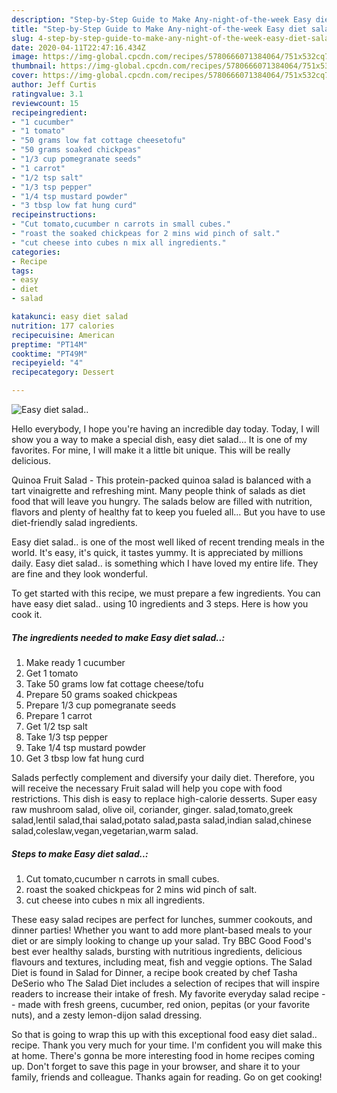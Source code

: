 ```yaml
---
description: "Step-by-Step Guide to Make Any-night-of-the-week Easy diet salad.."
title: "Step-by-Step Guide to Make Any-night-of-the-week Easy diet salad.."
slug: 4-step-by-step-guide-to-make-any-night-of-the-week-easy-diet-salad
date: 2020-04-11T22:47:16.434Z
image: https://img-global.cpcdn.com/recipes/5780666071384064/751x532cq70/easy-diet-salad-recipe-main-photo.jpg
thumbnail: https://img-global.cpcdn.com/recipes/5780666071384064/751x532cq70/easy-diet-salad-recipe-main-photo.jpg
cover: https://img-global.cpcdn.com/recipes/5780666071384064/751x532cq70/easy-diet-salad-recipe-main-photo.jpg
author: Jeff Curtis
ratingvalue: 3.1
reviewcount: 15
recipeingredient:
- "1 cucumber"
- "1 tomato"
- "50 grams low fat cottage cheesetofu"
- "50 grams soaked chickpeas"
- "1/3 cup pomegranate seeds"
- "1 carrot"
- "1/2 tsp salt"
- "1/3 tsp pepper"
- "1/4 tsp mustard powder"
- "3 tbsp low fat hung curd"
recipeinstructions:
- "Cut tomato,cucumber n carrots in small cubes."
- "roast the soaked chickpeas for 2 mins wid pinch of salt."
- "cut cheese into cubes n mix all ingredients."
categories:
- Recipe
tags:
- easy
- diet
- salad

katakunci: easy diet salad 
nutrition: 177 calories
recipecuisine: American
preptime: "PT14M"
cooktime: "PT49M"
recipeyield: "4"
recipecategory: Dessert

---
```



![Easy diet salad..](https://img-global.cpcdn.com/recipes/5780666071384064/751x532cq70/easy-diet-salad-recipe-main-photo.jpg)

Hello everybody, I hope you're having an incredible day today. Today, I will show you a way to make a special dish, easy diet salad... It is one of my favorites. For mine, I will make it a little bit unique. This will be really delicious.

Quinoa Fruit Salad - This protein-packed quinoa salad is balanced with a tart vinaigrette and refreshing mint. Many people think of salads as diet food that will leave you hungry. The salads below are filled with nutrition, flavors and plenty of healthy fat to keep you fueled all… But you have to use diet-friendly salad ingredients.

Easy diet salad.. is one of the most well liked of recent trending meals in the world. It's easy, it's quick, it tastes yummy. It is appreciated by millions daily. Easy diet salad.. is something which I have loved my entire life. They are fine and they look wonderful.


To get started with this recipe, we must prepare a few ingredients. You can have easy diet salad.. using 10 ingredients and 3 steps. Here is how you cook it.

##### The ingredients needed to make Easy diet salad..:

1. Make ready 1 cucumber
1. Get 1 tomato
1. Take 50 grams low fat cottage cheese/tofu
1. Prepare 50 grams soaked chickpeas
1. Prepare 1/3 cup pomegranate seeds
1. Prepare 1 carrot
1. Get 1/2 tsp salt
1. Take 1/3 tsp pepper
1. Take 1/4 tsp mustard powder
1. Get 3 tbsp low fat hung curd


Salads perfectly complement and diversify your daily diet. Therefore, you will receive the necessary Fruit salad will help you cope with food restrictions. This dish is easy to replace high-calorie desserts. Super easy raw mushroom salad, olive oil, coriander, ginger. salad,tomato,greek salad,lentil salad,thai salad,potato salad,pasta salad,indian salad,chinese salad,coleslaw,vegan,vegetarian,warm salad. 

##### Steps to make Easy diet salad..:

1. Cut tomato,cucumber n carrots in small cubes.
1. roast the soaked chickpeas for 2 mins wid pinch of salt.
1. cut cheese into cubes n mix all ingredients.


These easy salad recipes are perfect for lunches, summer cookouts, and dinner parties! Whether you want to add more plant-based meals to your diet or are simply looking to change up your salad. Try BBC Good Food&#39;s best ever healthy salads, bursting with nutritious ingredients, delicious flavours and textures, including meat, fish and veggie options. The Salad Diet is found in Salad for Dinner, a recipe book created by chef Tasha DeSerio who The Salad Diet includes a selection of recipes that will inspire readers to increase their intake of fresh. My favorite everyday salad recipe -- made with fresh greens, cucumber, red onion, pepitas (or your favorite nuts), and a zesty lemon-dijon salad dressing. 

So that is going to wrap this up with this exceptional food easy diet salad.. recipe. Thank you very much for your time. I'm confident you will make this at home. There's gonna be more interesting food in home recipes coming up. Don't forget to save this page in your browser, and share it to your family, friends and colleague. Thanks again for reading. Go on get cooking!
